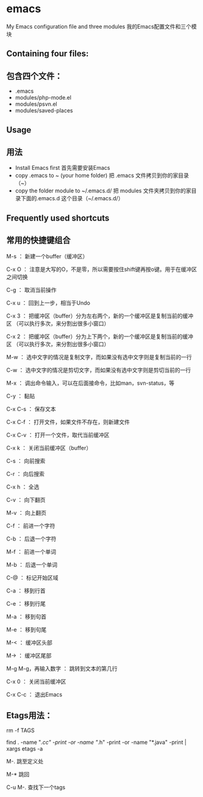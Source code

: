 # emacs
My Emacs configuration file and three modules
我的Emacs配置文件和三个模块

## Containing four files:
## 包含四个文件：

  - .emacs
  - modules/php-mode.el
  - modules/psvn.el
  - modules/saved-places
 
## Usage
## 用法
 
  - Install Emacs first 首先需要安装Emacs
  - copy .emacs to ~ (your home folder) 把 .emacs 文件拷贝到你的家目录（~）
  - copy the folder module to ~/.emacs.d/ 把 modules 文件夹拷贝到你的家目录下面的.emacs.d 这个目录（~/.emacs.d/）


## Frequently used shortcuts
## 常用的快捷键组合


M-s  ： 新建一个buffer（缓冲区）

C-x O ： 注意是大写的O，不是零，所以需要按住shift键再按o键。用于在缓冲区之间切换

C-g ： 取消当前操作

C-x u ：  回到上一步，相当于Undo

C-x 3 ： 把缓冲区（buffer）分为左右两个，新的一个缓冲区是复制当前的缓冲区 （可以执行多次，来分割出很多小窗口）

C-x 2 ： 把缓冲区（buffer）分为上下两个，新的一个缓冲区是复制当前的缓冲区 （可以执行多次，来分割出很多小窗口）

M-w ： 选中文字的情况是复制文字，而如果没有选中文字则是复制当前的一行

C-w ： 选中文字的情况是剪切文字，而如果没有选中文字则是剪切当前的一行

M-x ： 调出命令输入，可以在后面接命令，比如man，svn-status，等

C-y ： 黏贴

C-x C-s ： 保存文本

C-x C-f ： 打开文件，如果文件不存在，则新建文件

C-x C-v ： 打开一个文件，取代当前缓冲区

C-x k ： 关闭当前缓冲区（buffer）

C-s ： 向前搜索

C-r ： 向后搜索

C-x h ： 全选

C-v ： 向下翻页

M-v ： 向上翻页

C-f ： 前进一个字符

C-b ： 后退一个字符

M-f ： 前进一个单词

M-b ： 后退一个单词

C-@ ： 标记开始区域

C-a ： 移到行首

C-e ： 移到行尾

M-a ： 移到句首

M-e ： 移到句尾

M-< ： 缓冲区头部

M-> ： 缓冲区尾部

M-g M-g，再输入数字 ： 跳转到文本的第几行

C-x 0 ： 关闭当前缓冲区

C-x C-c ： 退出Emacs

## Etags用法：


rm -f TAGS

find . -name "*.cc" -print -or -name "*.h" -print -or -name "*.java" -print | xargs etags -a


M-. 跳至定义处

M-* 跳回

C-u M-. 查找下一个tags
